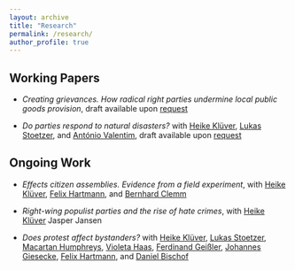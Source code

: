 ```yaml
---
layout: archive
title: "Research"
permalink: /research/
author_profile: true
---
```


## Working Papers

- _Creating grievances. How radical right parties undermine local public goods provision_, draft available upon [request](mailto:tim.wappenhans@hu-berlin.de)

- _Do parties respond to natural disasters?_ with  [Heike Klüver](https://www.heike-kluever.com/), [Lukas Stoetzer](https://www.lukas-stoetzer.org/), and [António Valentim](https://antoniovalentim.github.io/), draft available upon [request](mailto:tim.wappenhans@hu-berlin.de)


## Ongoing Work

- _Effects citizen assemblies. Evidence from a field experiment_, with [Heike Klüver](https://www.heike-kluever.com/), [Felix Hartmann](http://hartmannfelix.github.io/), and [Bernhard Clemm](https://bernhardclemm.com/) 


- _Right-wing populist parties and the rise of hate crimes_, with  [Heike Klüver](https://www.heike-kluever.com/) Jasper Jansen

-  _Does protest affect bystanders?_ with  [Heike Klüver](https://www.heike-kluever.com/), [Lukas Stoetzer](https://www.lukas-stoetzer.org/), [Macartan Humphreys](https://macartan.github.io/), [Violeta Haas](https://violeta-haas.github.io/research/), [Ferdinand Geißler](https://www.sowi.hu-berlin.de/de/lehrbereiche/empisoz/a-z/geisslerferdinand), [Johannes Giesecke](https://www.google.com/search?q=johannes+giesecke&oq=johannes+giesecke&aqs=chrome..69i57j0i22i30l9.4158j0j7&sourceid=chrome&ie=UTF-8), [Felix Hartmann](http://hartmannfelix.github.io/), and [Daniel Bischof](https://www.danbischof.com/)


